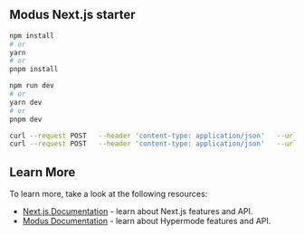 ## Modus Next.js starter

```bash
npm install
# or
yarn
# or
pnpm install
```

```bash
npm run dev
# or
yarn dev
# or
pnpm dev
```

```bash
curl --request POST   --header 'content-type: application/json'   --url 'http://localhost:8686/graphql'   --data '{"query":"{ sayHello }"}'
curl --request POST   --header 'content-type: application/json'   --url 'http://localhost:8686/graphql'   --data '{"query":"{ randomQuote { quote author } }"}'
```

## Learn More

To learn more, take a look at the following resources:

- [Next.js Documentation](https://nextjs.org/docs) - learn about Next.js features and API.
- [Modus Documentation](https://docs.hypermode.com/) - learn about Hypermode features and API.

